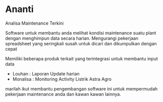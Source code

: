 # Ananti
Analisa Maintenance Terkini

Software untuk membantu anda melihat kondisi maintenance suatu plant dengan menghimpun data secara harian.
Mengurangi pekerjaan spreadsheet yang seringkali susah untuk dicari dan dikumpulkan dengan cepat

Memiliki beberapa produk terkait yang terintegrasi untuk membantu input data
- Louhan : Laporan Update harian
- Monalisa : Monitoring Activity Listrik Astra Agro

marilah ikut membantu pengembangan software ini untuk mempermudah pekerjaan maintenance anda dan kawan kawan lainnya.
